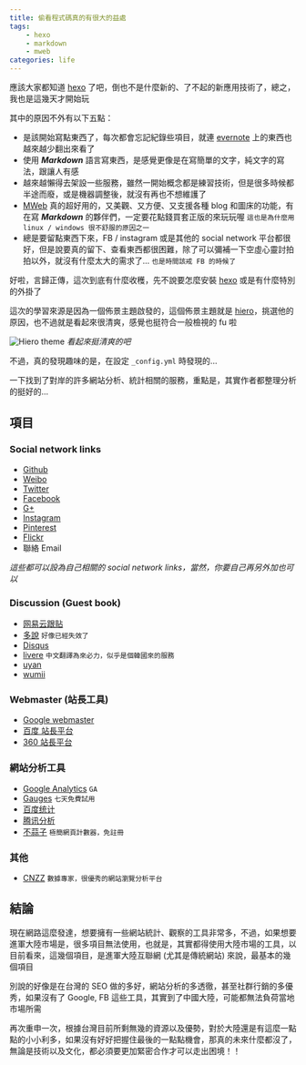 ```yaml
---
title: 偷看程式碼真的有很大的益處
tags: 
    - hexo
    - markdown
    - mweb
categories: life
---
```


應該大家都知道 [hexo] 了吧，倒也不是什麼新的、了不起的新應用技術了，總之，我也是這幾天才開始玩

其中的原因不外有以下五點：

- 是該開始寫點東西了，每次都會忘記紀錄些項目，就連 [evernote] 上的東西也越來越少翻出來看了
- 使用 ***Markdown*** 語言寫東西，是感覺更像是在寫簡單的文字，純文字的寫法，跟讓人有感
- 越來越懶得去架設一些服務，雖然一開始概念都是練習技術，但是很多時候都半途而廢，或是機器調整後，就沒有再也不想維護了
- [MWeb] 真的超好用的，又美觀、又方便、又支援各種 blog 和圖床的功能，有在寫 ***Markdown*** 的夥伴們，一定要花點錢買套正版的來玩玩喔 `這也是為什麼用 linux / windows 很不舒服的原因之一`
- 總是要留點東西下來，FB / instagram 或是其他的 social network 平台都很好，但是說要真的留下、查看東西都很困難，除了可以彌補一下空虛心靈討拍拍以外，就沒有什麼太大的需求了... `也是時間該戒 FB 的時候了`

好啦，言歸正傳，這次到底有什麼收穫，先不說要怎麼安裝 [hexo] 或是有什麼特別的外掛了

<!-- more -->

這次的學習來源是因為一個佈景主題啟發的，這個佈景主題就是 [hiero]，挑選他的原因，也不過就是看起來很清爽，感覺也挺符合一般檢視的 fu 啦

![Hiero theme](http://i.imgur.com/BEj0Ia7.png)
*看起來挺清爽的吧*

不過，真的發現趣味的是，在設定 `_config.yml` 時發現的...

一下找到了對岸的許多網站分析、統計相關的服務，重點是，其實作者都整理分析的挺好的...

## 項目

### Social network links

- [Github]
- [Weibo]
- [Twitter]
- [Facebook]
- [G+]
- [Instagram]
- [Pinterest]
- [Flickr]
- 聯絡 Email

*這些都可以設為自己相關的 social network links，當然，你要自己再另外加也可以*

### Discussion (Guest book)

- [网易云跟贴]
- [多說] `好像已經失效了`
- [Disqus]
- [livere] `中文翻譯為來必力，似乎是個韓國來的服務`
- [uyan]
- [wumii]

### Webmaster (站長工具)
- [Google webmaster]
- [百度 站長平台]
- [360 站長平台]

### 網站分析工具
- [Google Analytics] `GA`
- [Gauges] `七天免費試用`
- [百度统计]
- [腾讯分析]
- [不蒜子] `極簡網頁計數器，免註冊`

### 其他

- [CNZZ] `數據專家，很優秀的網站瀏覽分析平台`

## 結論

現在網路這麼發達，想要擁有一些網站統計、觀察的工具非常多，不過，如果想要進軍大陸市場是，很多項目無法使用，也就是，其實都得使用大陸市場的工具，以目前看來，這幾個項目，是進軍大陸互聯網 (尤其是傳統網站) 來說，最基本的幾個項目

別說的好像是在台灣的 SEO 做的多好，網站分析的多透徹，甚至社群行銷的多優秀，如果沒有了 Google, FB 這些工具，其實到了中國大陸，可能都無法負荷當地市場所需

再次重申一次，根據台灣目前所剩無幾的資源以及優勢，對於大陸還是有這麼一點點的小小利多，如果沒有好好把握住最後的一點點機會，那真的未來什麼都沒了，無論是技術以及文化，都必須要更加緊密合作才可以走出困境！！

[hexo]: https://hexo.io "hexo"
[evernote]: https://evernote.com "evernote"
[MWeb]: http://zh.mweb.im "MWeb"
[hiero]: https://github.com/iTimeTraveler/hexo-theme-hiero "hexo theme - hiero"
[Github]: https://github.com "github"
[Weibo]: http://weibo.com "新浪微博"
[Twitter]: https://twitter.com "Twitter"
[Facebook]: https://facebook.com "Facebook - FB"
[G+]: https://plus.google.com "Google plus - G+"
[Instagram]: https://www.instagram.com "Instagram - IG"
[Pinterest]: https://www.pinterest.com "Pinterest"
[Flickr]: http://flickr.com
[网易云跟贴]: https://gentie.163.com/
[多說]: http://duoshuo.com "多說，好像已經失效了"
[Disqus]: https://disqus.com "Disqus"
[livere]: https://livere.com "livere - 來必力"
[uyan]: http://www.uyan.cc "友言：一个专业的网站社交评论系统"
[wumii]: http://www.wumii.org "匿名的聊天群組"
[Google webmaster]: https://www.google.com/webmasters/
[百度 站長平台]: http://zhanzhang.baidu.com
[360 站長平台]: http://zhanzhang.so.com
[Google Analytics]: https://www.google.com/intl/zh-TW/analytics/features/index.html
[Gauges]: http://get.gaug.es
[百度统计]: https://tongji.baidu.com/web/welcome/login
[腾讯分析]: http://ta.qq.com
[不蒜子]: http://busuanzi.ibruce.info
[CNZZ]: http://www.cnzz.com/o_index.php

